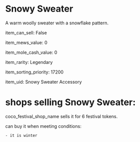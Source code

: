 # Snowy Sweater

A warm woolly sweater with a snowflake pattern.

item_can_sell: False

item_mews_value: 0

item_mole_cash_value: 0

item_rarity: Legendary

item_sorting_priority: 17200

item_uid: Snowy Sweater Accessory

# shops selling Snowy Sweater:

coco_festival_shop_name sells it for 6 festival tokens.

  can buy it when meeting conditions: 

    - it is winter